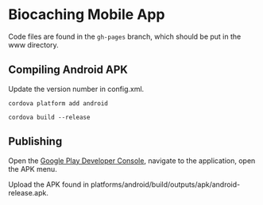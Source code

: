 # Biocaching Mobile App

Code files are found in the `gh-pages` branch, which should be put in the www directory.

## Compiling Android APK

Update the version number in config.xml.

```
cordova platform add android

cordova build --release
```

## Publishing

Open the [Google Play Developer Console](https://play.google.com/apps/publish/), navigate to the application, open the APK menu.

Upload the APK found in platforms/android/build/outputs/apk/android-release.apk.
